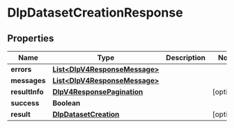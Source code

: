 

# DlpDatasetCreationResponse


## Properties

| Name | Type | Description | Notes |
|------------ | ------------- | ------------- | -------------|
|**errors** | [**List&lt;DlpV4ResponseMessage&gt;**](DlpV4ResponseMessage.md) |  |  |
|**messages** | [**List&lt;DlpV4ResponseMessage&gt;**](DlpV4ResponseMessage.md) |  |  |
|**resultInfo** | [**DlpV4ResponsePagination**](DlpV4ResponsePagination.md) |  |  [optional] |
|**success** | **Boolean** |  |  |
|**result** | [**DlpDatasetCreation**](DlpDatasetCreation.md) |  |  [optional] |



